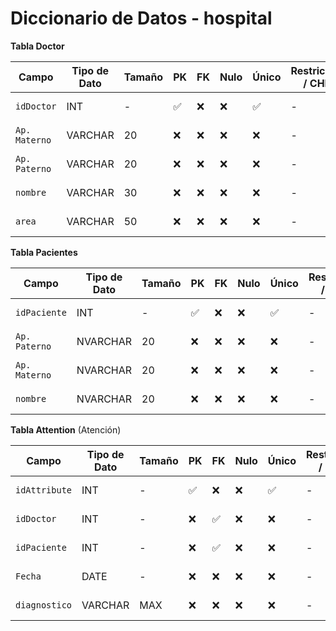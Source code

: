 # Diccionario de Datos - hospital


**Tabla Doctor**

| Campo         | Tipo de Dato | Tamaño | PK  | FK  | Nulo | Único | Restricciones / CHECK | Referencia a | Descripción               |
|---------------|--------------|--------|-----|-----|------|--------|----------------------|--------------|---------------------------|
| `idDoctor`    | INT          | -      | ✅  | ❌  | ❌   | ✅     | -                    | -            | Identificador del doctor  |
| `Ap. Materno` | VARCHAR      | 20     | ❌  | ❌  | ❌   | ❌     | -                    | -            | Apellido materno          |
| `Ap. Paterno` | VARCHAR      | 20     | ❌  | ❌  | ❌   | ❌     | -                    | -            | Apellido paterno          |
| `nombre`      | VARCHAR      | 30     | ❌  | ❌  | ❌   | ❌     | -                    | -            | Nombre del doctor         |
| `area`        | VARCHAR      | 50     | ❌  | ❌  | ❌   | ❌     | -                    | -            | Especialidad médica       |

**Tabla Pacientes**

| Campo         | Tipo de Dato | Tamaño | PK  | FK  | Nulo | Único | Restricciones / CHECK | Referencia a | Descripción               |
|---------------|--------------|--------|-----|-----|------|--------|----------------------|--------------|---------------------------|
| `idPaciente`  | INT          | -      | ✅  | ❌  | ❌   | ✅     | -                    | -            | Identificador del paciente|
| `Ap. Paterno` | NVARCHAR     | 20     | ❌  | ❌  | ❌   | ❌     | -                    | -            | Apellido paterno          |
| `Ap. Materno` | NVARCHAR     | 20     | ❌  | ❌  | ❌   | ❌     | -                    | -            | Apellido materno          |
| `nombre`      | NVARCHAR     | 20     | ❌  | ❌  | ❌   | ❌     | -                    | -            | Nombre del paciente       |

**Tabla Attention** (Atención)

| Campo          | Tipo de Dato | Tamaño | PK  | FK  | Nulo | Único | Restricciones / CHECK | Referencia a        | Descripción               |
|----------------|--------------|--------|-----|-----|------|--------|----------------------|---------------------|---------------------------|
| `idAttribute`  | INT          | -      | ✅  | ❌  | ❌   | ✅     | -                    | -                   | ID de la atención         |
| `idDoctor`     | INT          | -      | ❌  | ✅  | ❌   | ❌     | -                    | Doctor(idDoctor)    | Doctor asignado           |
| `idPaciente`   | INT          | -      | ❌  | ✅  | ❌   | ❌     | -                    | Pacientes(idPaciente)| Paciente atendido         |
| `Fecha`        | DATE         | -      | ❌  | ❌  | ❌   | ❌     | -                    | -                   | Fecha de atención         |
| `diagnostico`  | VARCHAR      | MAX    | ❌  | ❌  | ❌   | ❌     | -                    | -                   | Diagnóstico médico        |
